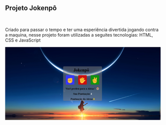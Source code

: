<h2>Projeto Jokenpô</h2>
<br>
<p>Criado para passar o tempo e ter uma esperiência divertida jogando contra a maquina, nesse projeto foram utilizadas a seguites tecnologias: HTML, CSS e JavaScript</p>




<img src="img/Captura de tela 2025-04-24 141501.png">
